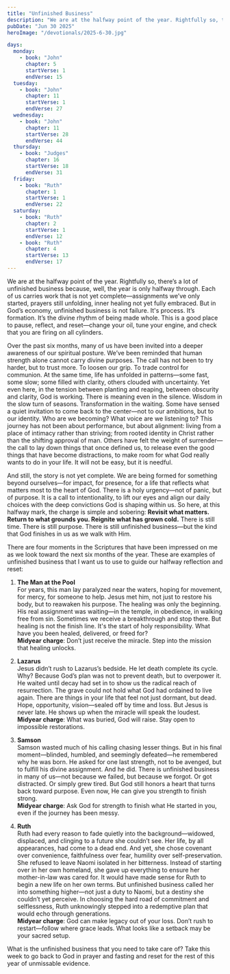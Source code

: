 ```yaml
---
title: "Unfinished Business"
description: "We are at the halfway point of the year. Rightfully so, there’s a lot of unfinished business because, well, the year is only halfway through. Each of us carries work that is not yet complete—assignments we’ve only started, prayers still unfolding, inner healing not yet fully embraced. But in God’s economy, unfinished business is not failure. It's process. It’s formation. It’s the divine rhythm of being made whole. This is a good place to pause, reflect, and reset—change your oil, tune your engine, and check that you are firing on all cylinders."
pubDate: "Jun 30 2025"
heroImage: "/devotionals/2025-6-30.jpg"

days:
  monday:
    - book: "John"
      chapter: 5
      startVerse: 1
      endVerse: 15
  tuesday:
    - book: "John"
      chapter: 11
      startVerse: 1
      endVerse: 27
  wednesday:
    - book: "John"
      chapter: 11
      startVerse: 28
      endVerse: 44
  thursday:
    - book: "Judges"
      chapter: 16
      startVerse: 18
      endVerse: 31
  friday:
    - book: "Ruth"
      chapter: 1
      startVerse: 1
      endVerse: 22
  saturday:
    - book: "Ruth"
      chapter: 2
      startVerse: 1
      endVerse: 12
    - book: "Ruth"
      chapter: 4
      startVerse: 13
      endVerse: 17
---
```


We are at the halfway point of the year. Rightfully so, there’s a lot of unfinished business because, well, the year is only halfway through. Each of us carries work that is not yet complete—assignments we’ve only started, prayers still unfolding, inner healing not yet fully embraced. But in God’s economy, unfinished business is not failure. It's process. It’s formation. It’s the divine rhythm of being made whole. This is a good place to pause, reflect, and reset—change your oil, tune your engine, and check that you are firing on all cylinders.

Over the past six months, many of us have been invited into a deeper awareness of our spiritual posture. We’ve been reminded that human strength alone cannot carry divine purposes. The call has not been to try harder, but to trust more. To loosen our grip. To trade control for communion. At the same time, life has unfolded in patterns—some fast, some slow; some filled with clarity, others clouded with uncertainty. Yet even here, in the tension between planting and reaping, between obscurity and clarity, God is working. There is meaning even in the silence. Wisdom in the slow turn of seasons. Transformation in the waiting. Some have sensed a quiet invitation to come back to the center—not to our ambitions, but to our identity. Who are we becoming? What voice are we listening to? This journey has not been about performance, but about alignment: living from a place of intimacy rather than striving; from rooted identity in Christ rather than the shifting approval of man. Others have felt the weight of surrender—the call to lay down things that once defined us, to release even the good things that have become distractions, to make room for what God really wants to do in your life. It will not be easy, but it is needful.

And still, the story is not yet complete. We are being formed for something beyond ourselves—for impact, for presence, for a life that reflects what matters most to the heart of God. There is a holy urgency—not of panic, but of purpose. It is a call to intentionality, to lift our eyes and align our daily choices with the deep convictions God is shaping within us. So here, at this halfway mark, the charge is simple and sobering: **Revisit what matters. Return to what grounds you. Reignite what has grown cold.** There is still time. There is still purpose. There is still unfinished business—but the kind that God finishes in us as we walk with Him.

There are four moments in the Scriptures that have been impressed on me as we look toward the next six months of the year. These are examples of unfinished business that I want us to use to guide our halfway reflection and reset:

1. **The Man at the Pool**<br />
   For years, this man lay paralyzed near the waters, hoping for movement, for mercy, for someone to help. Jesus met him, not just to restore his body, but to reawaken his purpose. The healing was only the beginning. His real assignment was waiting—in the temple, in obedience, in walking free from sin. Sometimes we receive a breakthrough and stop there. But healing is not the finish line. It's the start of holy responsibility. What have you been healed, delivered, or freed for?<br />
   **Midyear charge**: Don’t just receive the miracle. Step into the mission that healing unlocks.

2. **Lazarus**<br />
   Jesus didn’t rush to Lazarus’s bedside. He let death complete its cycle. Why? Because God’s plan was not to prevent death, but to overpower it. He waited until decay had set in to show us the radical reach of resurrection. The grave could not hold what God had ordained to live again. There are things in your life that feel not just dormant, but dead. Hope, opportunity, vision—sealed off by time and loss. But Jesus is never late. He shows up when the miracle will speak the loudest.<br />
   **Midyear charge**: What was buried, God will raise. Stay open to impossible restorations.

3. **Samson**<br />
   Samson wasted much of his calling chasing lesser things. But in his final moment—blinded, humbled, and seemingly defeated—he remembered why he was born. He asked for one last strength, not to be avenged, but to fulfill his divine assignment. And he did. There is unfinished business in many of us—not because we failed, but because we forgot. Or got distracted. Or simply grew tired. But God still honors a heart that turns back toward purpose. Even now, He can give you strength to finish strong.<br />
   **Midyear charge**: Ask God for strength to finish what He started in you, even if the journey has been messy.

4. **Ruth**<br />
   Ruth had every reason to fade quietly into the background—widowed, displaced, and clinging to a future she couldn’t see. Her life, by all appearances, had come to a dead end. And yet, she chose covenant over convenience, faithfulness over fear, humility over self-preservation. She refused to leave Naomi isolated in her bitterness. Instead of starting over in her own homeland, she gave up everything to ensure her mother-in-law was cared for. It would have made sense for Ruth to begin a new life on her own terms. But unfinished business called her into something higher—not just a duty to Naomi, but a destiny she couldn’t yet perceive. In choosing the hard road of commitment and selflessness, Ruth unknowingly stepped into a redemptive plan that would echo through generations.<br />
   **Midyear charge**: God can make legacy out of your loss. Don’t rush to restart—follow where grace leads. What looks like a setback may be your sacred setup.

What is the unfinished business that you need to take care of? Take this week to go back to God in prayer and fasting and reset for the rest of this year of unmissable evidence.
